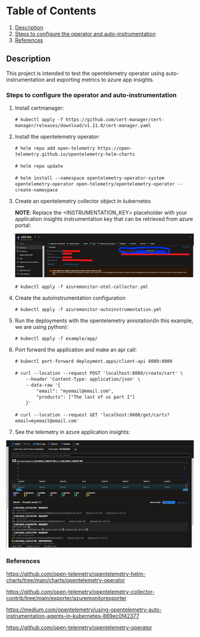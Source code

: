 # Table of Contents
1. [Description](#description)
2. [Steps to configure the operator and auto-instrumentation](#configuration)
3. [References](#references)
## **Description** <a name="description"></a>
This project is intended to test the opentelemetry operator using auto-instrumentation and exporting metrics to azure app insights.


### **Steps to configure the operator and auto-instrumentation** <a name="configuration"></a>


1. Install certmanager:
    ```
    # kubectl apply -f https://github.com/cert-manager/cert-manager/releases/download/v1.11.0/cert-manager.yaml
    ```
2. Install the opentelemetry operator:

    ```
    # helm repo add open-telemetry https://open-telemetry.github.io/opentelemetry-helm-charts

    # helm repo update

    # helm install --namespace opentelemetry-operator-system opentelemetry-operator open-telemetry/opentelemetry-operator --create-namespace
    ```
3. Create an opentelemetry collector object in kubernetes
    
    **NOTE**: Replace the <INSTRUMENTATION_KEY> placeholder with your application insights instrumentation key that can be retrieved from azure portal:

    ![Alt text](images/instrumentation_key.png "App insights instrumentation key")


    ```
    # kubectl apply -f azuremonitor-otel-collector.yml
    ```
4. Create the autoinstrumentation configuration

    ```
    # kubectl apply -f azuremonitor-autoinstrumentation.yml
    ```
5. Run the deployments with the opentelemetry annotation(In this example, we are using python):

    ```
    # kubectl apply -f example/app/
    ```
6. Port forward the application and make an api call:

    ```
    # kubectl port-forward deployment.apps/client-api 8080:8000

    # curl --location --request POST 'localhost:8080/create/cart' \
        --header 'Content-Type: application/json' \
        --data-raw '{
            "email": "myemail@email.com",
            "products": ["The last of us part I"]
        }'

    # curl --location --request GET 'localhost:8080/get/carts?email=myemail@email.com'
    ```
7. See the telemetry in azure application insights:

![Alt text](images/app_insights_telemetry.png "App insights transaction")

### References <a name="references"></a>

https://github.com/open-telemetry/opentelemetry-helm-charts/tree/main/charts/opentelemetry-operator

https://github.com/open-telemetry/opentelemetry-collector-contrib/tree/main/exporter/azuremonitorexporter

https://medium.com/opentelemetry/using-opentelemetry-auto-instrumentation-agents-in-kubernetes-869ec0f42377

https://github.com/open-telemetry/opentelemetry-operator